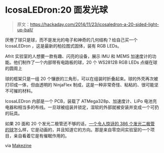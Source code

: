 # IcosaLEDron:20 面发光球

> 原文：<https://hackaday.com/2014/11/23/icosaledron-a-20-sided-light-up-ball/>

厌倦了球只是球，而不是发光的电子和神奇的几何结构？给自己买一个 IcosaLEDron ，这是最新的柏拉图式固体，装有 RGB LEDs。

Afrit 实验室的人想要一款有趣、闪亮的设备，展示 IMU 和 MEMS 加速度计的功能。他们制作了一个内部带有电路板的球，20 个 WS2812B RGB LEDs 点缀在球的圆周上

球的框架只是一组 20 个镶嵌的三角形，可以在组装时折叠起来。球的外壳再次被打印成一体，但由透明的 NinjaFlex 制成，这是一种非常奇怪、粘粘的、很可能坚不可摧的材料。

IcosaLEDron 内部是一个 PCB，装载了 ATMega328p、加速度计、LiPo 电池充电器和相当多的布线。一旦球被组装并锁定，湿软的外部就被安装并变成一个可扔的玩具。

如果 20 面和 20 个发光二极管还不够的话，[一个令人惊讶的 386 个发光二极管的球](http://hackaday.com/2012/02/16/384-led-ball-receives-animation-wirelessly-and-knows-its-orientation/)怎么样，它是动画的，并且知道它的方向。那是来自零空间实验室的一个项目，亲自看着它是有催眠作用的。

via [Makezine](http://makezine.com/2014/11/21/icosaledron-20-sided-led-ball/)